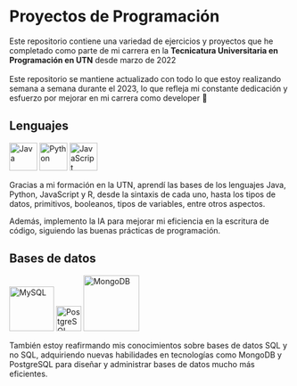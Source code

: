 # Proyectos de Programación

Este repositorio contiene una variedad de ejercicios y proyectos que he completado como parte de mi carrera en la <strong>Tecnicatura Universitaria en Programación en UTN</strong> desde marzo de 2022 <br><br>Este repositorio se mantiene actualizado con todo lo que estoy realizando semana a semana durante el 2023, lo que refleja mi constante dedicación y esfuerzo por mejorar en mi carrera como developer 🚀

## Lenguajes

<img src="https://cdn4.iconfinder.com/data/icons/logos-and-brands/512/181_Java_logo_logos-512.png" alt="Java" width="50"/> <img src="https://cdn4.iconfinder.com/data/icons/logos-and-brands/512/267_Python_logo-512.png" alt="Python" width="50"/> <img src="https://cdn4.iconfinder.com/data/icons/logos-and-brands/512/187_Js_logo_logos-512.png" alt="JavaScript" width="50"/>

Gracias a mi formación en la UTN, aprendí las bases de los lenguajes Java, Python, JavaScript y R, desde la sintaxis de cada uno, hasta los tipos de datos, primitivos, booleanos, tipos de variables, entre otros aspectos. 

Además, implemento la IA para mejorar mi eficiencia en la escritura de código, siguiendo las buenas prácticas de programación.

## Bases de datos

<img src="https://www.mysql.com/common/logos/logo-mysql-170x115.png" alt="MySQL" width="80"/> <img src="https://wiki.postgresql.org/images/3/30/PostgreSQL_logo.3colors.120x120.png" alt="PostgreSQL" width="45"/> <img src="https://webassets.mongodb.com/_com_assets/cms/mongodb_logo1-76twgcu2dm.png" alt="MongoDB" width="100"/>

También estoy reafirmando mis conocimientos sobre bases de datos SQL y no SQL, adquiriendo nuevas habilidades en tecnologías como MongoDB y PostgreSQL para diseñar y administrar bases de datos mucho más eficientes. 
